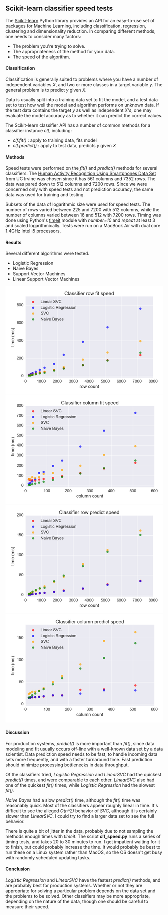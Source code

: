 ## Scikit-learn classifier speed tests

The [Scikit-learn](http://scikit-learn.org/stable/index.html) Python library provides an API for an easy-to-use set of packages for Machine Learning, including classification, regression, clustering and dimensionality reduction.  In comparing different methods, one needs to consider many factors:

+ The problem you're trying to solve.
+ The appropriateness of the method for your data.
+ The speed of the algorithm.

#### Classification
Classification is generally suited to problems where you have a number of independent variables *X*, and two or more classes in a target variable *y*.  The general problem is to predict *y* given *X*.  

Data is usually split into a training data set to fit the model, and a test data set to test how well the model and algorithm performs on unknown data.  If the test data contains the target *y* as well as independent *X's*, one may evaluate the model accuracy as to whether it can predict the correct values.

The Scikit-learn classifier API has a number of common methods for a classifier instance *clf*, including:
+ *clf.fit()* : apply to training data, fits model
+ *clf.predict()* : apply to test data, predicts *y* given *X*

#### Methods
Speed tests were performed on the *fit()* and *predict()* methods for several classifiers.  The [Human Activity Recognition Using Smartphones Data Set](https://archive.ics.uci.edu/ml/datasets/Human+Activity+Recognition+Using+Smartphones) from UC Irvine was chosen since it has 561 columns and 7352 rows.  The data was pared down to 512 columns and 7200 rows.  Since we were concerned only with speed tests and not prediction accuracy, the same data was used for training and testing.  

Subsets of the data of logarithmic size were used for speed tests.  The number of rows varied between 225 and 7200 with 512 columns, while the number of columns varied between 16 and 512 with 7200 rows.  Timing was done using Python's [timeit](https://docs.python.org/3.5/library/timeit.html) module with *number=10* and *repeat* at least 3 and scaled logarithmically.  Tests were run on a MacBook Air with dual core 1.4GHz Intel i5 processors.

#### Results
Several different algorithms were tested.
+ Logistic Regression
+ Naive Bayes
+ Support Vector Machines
+ Linear Support Vector Machines

<img src="https://github.com/bfetler/sklearn_clf_speed/blob/master/speed_test_plots/clf_time_row_fit.png" alt="clf fit rows" />

<img src="https://github.com/bfetler/sklearn_clf_speed/blob/master/speed_test_plots/clf_time_column_fit.png" alt="clf fit columns" />

<img src="https://github.com/bfetler/sklearn_clf_speed/blob/master/speed_test_plots/clf_time_row_predict.png" alt="clf predict rows" />

<img src="https://github.com/bfetler/sklearn_clf_speed/blob/master/speed_test_plots/clf_time_column_predict.png" alt="clf predict columns" />

#### Discussion
For production systems, *predict()* is more important than *fit()*, since data modeling and fit usually occurs off-line with a well-known data set by a data scientist.  Data prediction speed needs to be fast, to handle incoming data sets more frequently, and with a faster turnaround time.  Fast prediction should minimize processing bottlenecks in data throughput.  

Of the classifiers tried, *Logistic Regression* and *LinearSVC* had the quickest *predict()* times, and were comparable to each other.  *LinearSVC* also had one of the quickest *fit()* times, while *Logistic Regression* had the slowest *fit()*.

*Naive Bayes* had a slow *predict()* time, although the *fit()* time was reasonably quick.  Most of the classifiers appear roughly linear in time.  It's difficult to see the alleged *O(n^2)* behavior of *SVC*, although it is certainly slower than *LinearSVC*.  I could try to find a larger data set to see the full behavior.

There is quite a bit of jitter in the data, probably due to not sampling the methods enough times with *timeit*.  The script __clf_speed.py__ runs a series of timing tests, and takes 20 to 30 minutes to run.  I get impatient waiting for it to finish, but could probably increase the time.  It would probably be best to run these on a Linux system rather than MacOS, so the OS doesn't get busy with randomly scheduled updating tasks.  

#### Conclusion
*Logistic Regression* and *LinearSVC* have the fastest *predict()* methods, and are probably best for production systems.  Whether or not they are appropriate for solving a particular problem depends on the data set and the problems to be solved.  Other classifiers may be more appropriate, depending on the nature of the data, though one should be careful to measure their speed.

